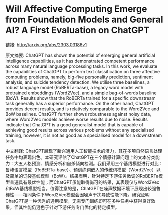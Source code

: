 # Will Affective Computing Emerge from Foundation Models and General AI? A First Evaluation on ChatGPT

链接: http://arxiv.org/abs/2303.03186v1

原文摘要:
ChatGPT has shown the potential of emerging general artificial intelligence
capabilities, as it has demonstrated competent performance across many natural
language processing tasks. In this work, we evaluate the capabilities of
ChatGPT to perform text classification on three affective computing problems,
namely, big-five personality prediction, sentiment analysis, and suicide
tendency detection. We utilise three baselines, a robust language model
(RoBERTa-base), a legacy word model with pretrained embeddings (Word2Vec), and
a simple bag-of-words baseline (BoW). Results show that the RoBERTa trained for
a specific downstream task generally has a superior performance. On the other
hand, ChatGPT provides decent results, and is relatively comparable to the
Word2Vec and BoW baselines. ChatGPT further shows robustness against noisy
data, where Word2Vec models achieve worse results due to noise. Results
indicate that ChatGPT is a good generalist model that is capable of achieving
good results across various problems without any specialised training, however,
it is not as good as a specialised model for a downstream task.

中文翻译:
ChatGPT展现了新兴通用人工智能技术的潜力，其在多项自然语言处理任务中均表现出色。本研究评估了ChatGPT在三个情感计算问题上的文本分类能力：大五人格预测、情感分析和自杀倾向检测。我们采用三个基线模型进行对比：鲁棒语言模型（RoBERTa-base）、预训练词嵌入的传统词模型（Word2Vec）以及简单的词袋基线模型（BoW）。结果表明，针对特定下游任务微调的RoBERTa模型普遍具有最优性能；而ChatGPT虽能取得尚可的结果，其表现仅与Word2Vec和BoW基线模型相当。值得注意的是，ChatGPT在噪声数据环境下展现出较强鲁棒性——相同条件下Word2Vec模型会因噪声干扰导致性能下降。研究证明ChatGPT是一种优秀的通用模型，无需专门训练即可在多种任务中获得良好效果，但其性能仍逊色于针对下游任务专门优化的特定模型。
